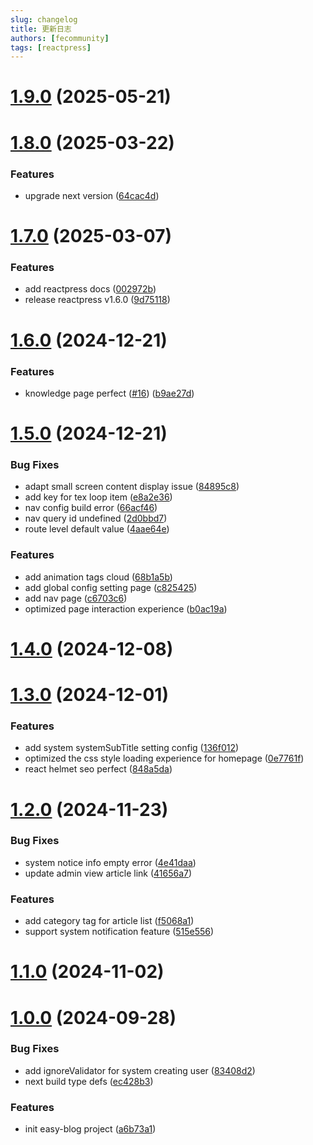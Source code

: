 ```yaml
---
slug: changelog
title: 更新日志
authors: [fecommunity]
tags: [reactpress]
---
```


<!--truncate-->

# [1.9.0](https://github.com/fecommunity/reactpress/compare/v1.8.0...v1.9.0) (2025-05-21)

# [1.8.0](https://github.com/fecommunity/reactpress/compare/v1.7.0...v1.8.0) (2025-03-22)

### Features

- upgrade next version ([64cac4d](https://github.com/fecommunity/reactpress/commit/64cac4dcb9268a6bbb14fbbfe6995406638f7508))

# [1.7.0](https://github.com/fecommunity/reactpress/compare/v1.6.0...v1.7.0) (2025-03-07)

### Features

- add reactpress docs ([002972b](https://github.com/fecommunity/reactpress/commit/002972b6194d13917d60de8dae019445739760cc))
- release reactpress v1.6.0 ([9d75118](https://github.com/fecommunity/reactpress/commit/9d75118b7e19d85ab95b3e6f227f1b95cd95acb8))

# [1.6.0](https://github.com/fecommunity/reactpress/compare/v1.5.0...v1.6.0) (2024-12-21)

### Features

- knowledge page perfect ([#16](https://github.com/fecommunity/reactpress/issues/16)) ([b9ae27d](https://github.com/fecommunity/reactpress/commit/b9ae27d087b3b451668b3c0acb40359b20a089e2))

# [1.5.0](https://github.com/fecommunity/reactpress/compare/v1.4.0...v1.5.0) (2024-12-21)

### Bug Fixes

- adapt small screen content display issue ([84895c8](https://github.com/fecommunity/reactpress/commit/84895c8341d34285068806d5908b2af358719f80))
- add key for tex loop item ([e8a2e36](https://github.com/fecommunity/reactpress/commit/e8a2e36f13d5031d845c3c3055374e5ff0446bc2))
- nav config build error ([66acf46](https://github.com/fecommunity/reactpress/commit/66acf46485f902aa0647b4886beb0701372b95c2))
- nav query id undefined ([2d0bbd7](https://github.com/fecommunity/reactpress/commit/2d0bbd78f4d73579039b3a9bf7c846fe2d976073))
- route level default value ([4aae64e](https://github.com/fecommunity/reactpress/commit/4aae64e86346052cb51e63e7c149853a6d8d8ae6))

### Features

- add animation tags cloud ([68b1a5b](https://github.com/fecommunity/reactpress/commit/68b1a5b2fe73fafd7a9b282ed77f836aa7a76bf6))
- add global config setting page ([c825425](https://github.com/fecommunity/reactpress/commit/c82542540b20f423b3b3f3ba04ea5e48e2523f5c))
- add nav page ([c6703c6](https://github.com/fecommunity/reactpress/commit/c6703c6e3dea33a8cc226f1c02d9b5cac0ef827e))
- optimized page interaction experience ([b0ac19a](https://github.com/fecommunity/reactpress/commit/b0ac19ab31b6bcf0d8916aeb373e6fa7288303aa))

# [1.4.0](https://github.com/fecommunity/reactpress/compare/v1.3.0...v1.4.0) (2024-12-08)

# [1.3.0](https://github.com/fecommunity/reactpress/compare/v1.2.0...v1.3.0) (2024-12-01)

### Features

- add system systemSubTitle setting config ([136f012](https://github.com/fecommunity/reactpress/commit/136f01288cb9714092a2aa0dc01421817bb26b7d))
- optimized the css style loading experience for homepage ([0e7761f](https://github.com/fecommunity/reactpress/commit/0e7761fd28c1cac099ac15ddaa644a904aca8da4))
- react helmet seo perfect ([848a5da](https://github.com/fecommunity/reactpress/commit/848a5da2a60cbd4c0684d6607ad9df6eeaa2dd7b))

# [1.2.0](https://github.com/fecommunity/reactpress/compare/v1.1.0...v1.2.0) (2024-11-23)

### Bug Fixes

- system notice info empty error ([4e41daa](https://github.com/fecommunity/reactpress/commit/4e41daa14dc96499e6d65ebc2648f87147fc248d))
- update admin view article link ([41656a7](https://github.com/fecommunity/reactpress/commit/41656a740d301cda7ec54bb6ceaaa8e8cea7c222))

### Features

- add category tag for article list ([f5068a1](https://github.com/fecommunity/reactpress/commit/f5068a17b4728a47330fbbbca0f236d12e299e40))
- support system notification feature ([515e556](https://github.com/fecommunity/reactpress/commit/515e556d7b63192cbad4bda68d5ecf639cbaa96b))

# [1.1.0](https://github.com/fecommunity/reactpress/compare/v1.0.0...v1.1.0) (2024-11-02)

# [1.0.0](https://github.com/fecommunity/reactpress/compare/a6b73a189090e0199cc6f803bfb498cdeb7868a5...v1.0.0) (2024-09-28)

### Bug Fixes

- add ignoreValidator for system creating user ([83408d2](https://github.com/fecommunity/reactpress/commit/83408d20383a6a57546dacfcd7751210c6c66d4c))
- next build type defs ([ec428b3](https://github.com/fecommunity/reactpress/commit/ec428b3cfe6950a368e3aeb7bf9945cf81a1f481))

### Features

- init easy-blog project ([a6b73a1](https://github.com/fecommunity/reactpress/commit/a6b73a189090e0199cc6f803bfb498cdeb7868a5))
